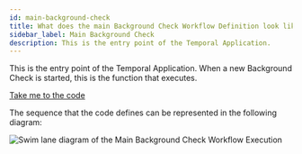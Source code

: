 ```yaml
---
id: main-background-check
title: What does the main Background Check Workflow Definition look like?
sidebar_label: Main Background Check
description: This is the entry point of the Temporal Application.
---
```


This is the entry point of the Temporal Application.
When a new Background Check is started, this is the function that executes.
 
<!--SNIPSTART background-checks-main-workflow-definition-->

[Take me to the code](https://github.com/temporalio/background-checks/blob/main/workflows/background_check.go)

<!--SNIPEND-->

The sequence that the code defines can be represented in the following diagram:

![Swim lane diagram of the Main Background Check Workflow Execution](/diagrams/background-checks/main-background-check.svg)
